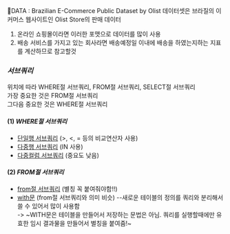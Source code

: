 📑DATA : Brazilian E-Commerce Public Dataset by Olist 데이터셋은 브라질의 이커머스 웹사이트인 Olist Store의 판매 데이터
1) 온라인 쇼핑몰이라면 이러한 포맷으로 데이터를 많이 사용
2) 배송 서비스를 가지고 있는 회사라면 배송예정일 이내에 배송을 하였는지하는 지표를 계산하므로 참고할것

### *서브쿼리*
위치에 따라 WHERE절 서브쿼리, FROM절 서브쿼리, SELECT절 서브쿼리  
가장 중요한 것은 FROM절 서브쿼리  
그다음 중요한 것은 WHERE절 서브쿼리  

#### (1) *WHERE절 서브쿼리*
- [단일행 서브쿼리](https://github.com/teng-ny/DataAnalysis/blob/main/%EC%BF%BC%EB%A6%AC%EC%97%B0%EC%8A%B5/%EC%9B%8C%EB%B0%8D%EC%97%85%2B%EC%84%9C%EB%B8%8C%EC%BF%BC%EB%A6%AC/where_%EB%8B%A8%EC%9D%BC%ED%96%89_%EC%84%9C%EB%B8%8C%EC%BF%BC%EB%A6%AC.sql) (>, <, = 등의 비교연산자 사용)
- [다중행 서브쿼리](https://github.com/teng-ny/DataAnalysis/blob/main/%EC%BF%BC%EB%A6%AC%EC%97%B0%EC%8A%B5/%EC%9B%8C%EB%B0%8D%EC%97%85%2B%EC%84%9C%EB%B8%8C%EC%BF%BC%EB%A6%AC/where_%EB%8B%A8%EC%9D%BC%ED%96%89_%EC%84%9C%EB%B8%8C%EC%BF%BC%EB%A6%AC.sql) (IN 사용)
- [다중컬럼 서브쿼리](https://github.com/teng-ny/DataAnalysis/blob/main/%EC%BF%BC%EB%A6%AC%EC%97%B0%EC%8A%B5/%EC%9B%8C%EB%B0%8D%EC%97%85%2B%EC%84%9C%EB%B8%8C%EC%BF%BC%EB%A6%AC/where_%EB%8B%A4%EC%A4%91%EC%BB%AC%EB%9F%BC_%EC%84%9C%EB%B8%8C%EC%BF%BC%EB%A6%AC.sql) (중요도 낮음)

#### (2) *FROM절 서브쿼리*
- [from절 서브쿼리](https://github.com/teng-ny/DataAnalysis/blob/main/%EC%BF%BC%EB%A6%AC%EC%97%B0%EC%8A%B5/%EC%9B%8C%EB%B0%8D%EC%97%85%2B%EC%84%9C%EB%B8%8C%EC%BF%BC%EB%A6%AC/from_%EC%84%9C%EB%B8%8C%EC%BF%BC%EB%A6%AC.sql) (별칭 꼭 붙여줘야함!!)
- [with문](https://github.com/teng-ny/DataAnalysis/blob/main/%EC%BF%BC%EB%A6%AC%EC%97%B0%EC%8A%B5/%EC%9B%8C%EB%B0%8D%EC%97%85%2B%EC%84%9C%EB%B8%8C%EC%BF%BC%EB%A6%AC/with%EB%AC%B8%ED%99%9C%EC%9A%A9.sql) (from절 서브쿼리와 의미 비슷) --새로운 테이블의 정의를 쿼리와 분리해서 쓸 수 있어서 많이 사용함  
-> ~WITH문은 테이블을 만들어서 저장하는 문법은 아님. 쿼리를 실행할때에만 유효한 임시 결과물을 만들어서 별칭을 붙여줌!~

